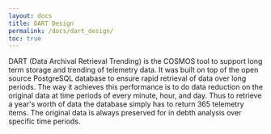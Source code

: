 ```yaml
---
layout: docs
title: DART Design
permalink: /docs/dart_design/
toc: true
---
```

DART (Data Archival Retrieval Trending) is the COSMOS tool to support long term storage and trending of telemetry data. It was built on top of the open source PostgreSQL database to ensure rapid retrieval of data over long periods. The way it achieves this performance is to do data reduction on the original data at time periods of every minute, hour, and day. Thus to retrieve a year's worth of data the database simply has to return 365 telemetry items. The original data is always preserved for in debth analysis over specific time periods.
